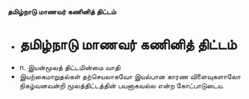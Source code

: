 **தமிழ்நாடு மாணவர் கணினித் திட்டம்**
- # தமிழ்நாடு மாணவர் கணினித் திட்டம்
- n. இயன்மூலத் திட்டமின்மை வாதி
- இயற்கைமாறுதல்கள் தற்செயலாகவோ இயல்பான காரண விளைவுகளாலோ நிகழ்வனவன்றி மூலத்திட்டத்தின் பயனாகவல்ல என்ற கோட்பாடுடைய.

